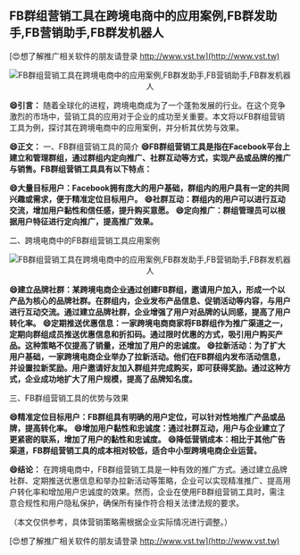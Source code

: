 ## **FB群组营销工具在跨境电商中的应用案例,FB群发助手,FB营销助手,FB群发机器人**

[😍想了解推广相关软件的朋友请登录 http://www.vst.tw](http://www.vst.tw)

 <center><img src="https://vst.tw/MP4/tuiguang/png/6.png" alt="FB群组营销工具在跨境电商中的应用案例,FB群发助手,FB营销助手,FB群发机器人"></center>

**😄引言：**
随着全球化的进程，跨境电商成为了一个蓬勃发展的行业。在这个竞争激烈的市场中，营销工具的应用对于企业的成功至关重要。本文将以FB群组营销工具为例，探讨其在跨境电商中的应用案例，并分析其优势与效果。

**😄正文：**
一、FB群组营销工具的简介
**😄FB群组营销工具是指在Facebook平台上建立和管理群组，通过群组内定向推广、社群互动等方式，实现产品或品牌的推广与销售。FB群组营销工具具有以下特点：**

**😄大量目标用户：Facebook拥有庞大的用户基础，群组内的用户具有一定的共同兴趣或需求，便于精准定位目标用户。**
**😄社群互动：群组内的用户可以进行互动交流，增加用户黏性和信任感，提升购买意愿。**
**😄定向推广：群组管理员可以根据用户特征进行定向推广，提高推广效果。**

二、跨境电商中的FB群组营销工具应用案例

 <center><img src="https://vst.tw/MP4/tuiguang/png/2.png" alt="FB群组营销工具在跨境电商中的应用案例,FB群发助手,FB营销助手,FB群发机器人"></center>

**😄建立品牌社群：某跨境电商企业通过创建FB群组，邀请用户加入，形成一个以产品为核心的品牌社群。在群组内，企业发布产品信息、促销活动等内容，与用户进行互动交流。通过建立品牌社群，企业增强了用户对品牌的认同感，提高了用户转化率。**
**😄定期推送优惠信息：一家跨境电商商家将FB群组作为推广渠道之一，定期向群组成员推送优惠信息和折扣码。通过限时优惠的方式，吸引用户购买产品。这种策略不仅提高了销量，还增加了用户的忠诚度。**
**😄拉新活动：为了扩大用户基础，一家跨境电商企业举办了拉新活动。他们在FB群组内发布活动信息，并设置拉新奖励。用户邀请好友加入群组并完成购买，即可获得奖励。通过这种方式，企业成功地扩大了用户规模，提高了品牌知名度。**

三、FB群组营销工具的优势与效果

**😄精准定位目标用户：FB群组具有明确的用户定位，可以针对性地推广产品或品牌，提高转化率。**
**😄增加用户黏性和忠诚度：通过社群互动，用户与企业建立了更紧密的联系，增加了用户的黏性和忠诚度。**
**😄降低营销成本：相比于其他广告渠道，FB群组营销工具的成本相对较低，适合中小型跨境电商企业运营。**

**😄结论：**
在跨境电商中，FB群组营销工具是一种有效的推广方式。通过建立品牌社群、定期推送优惠信息和举办拉新活动等策略，企业可以实现精准推广、提高用户转化率和增加用户忠诚度的效果。然而，企业在使用FB群组营销工具时，需注意合规性和用户隐私保护，确保所有操作符合相关法律法规的要求。

（本文仅供参考，具体营销策略需根据企业实际情况进行调整。）

[😍想了解推广相关软件的朋友请登录 http://www.vst.tw](http://www.vst.tw)




